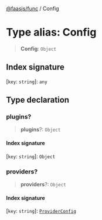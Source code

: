 [@faasjs/func](../README.md) / Config

# Type alias: Config

> **Config**: `Object`

## Index signature

 \[`key`: `string`\]: `any`

## Type declaration

### plugins?

> **plugins**?: `Object`

#### Index signature

 \[`key`: `string`\]: `Object`

### providers?

> **providers**?: `Object`

#### Index signature

 \[`key`: `string`\]: [`ProviderConfig`](ProviderConfig.md)
